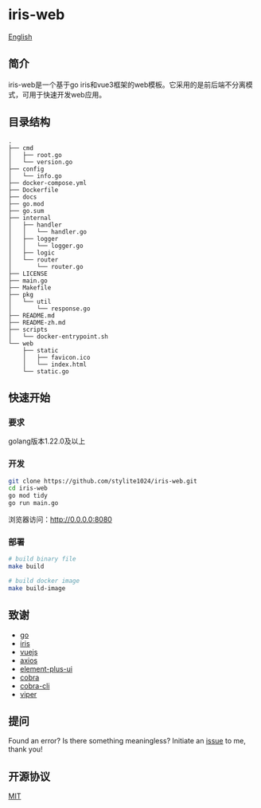 # iris-web

[English](./README.md)

## 简介

iris-web是一个基于go iris和vue3框架的web模板。它采用的是前后端不分离模式，可用于快速开发web应用。

## 目录结构

```
.
├── cmd
│   ├── root.go
│   └── version.go
├── config
│   └── info.go
├── docker-compose.yml
├── Dockerfile
├── docs
├── go.mod
├── go.sum
├── internal
│   ├── handler
│   │   └── handler.go
│   ├── logger
│   │   └── logger.go
│   ├── logic
│   └── router
│       └── router.go
├── LICENSE
├── main.go
├── Makefile
├── pkg
│   └── util
│       └── response.go
├── README.md
├── README-zh.md
├── scripts
│   └── docker-entrypoint.sh
└── web
    ├── static
    │   ├── favicon.ico
    │   └── index.html
    └── static.go
```

## 快速开始

### 要求

golang版本1.22.0及以上

### 开发

```sh
git clone https://github.com/stylite1024/iris-web.git
cd iris-web
go mod tidy
go run main.go
```

浏览器访问：http://0.0.0.0:8080

### 部署

```sh
# build binary file
make build

# build docker image
make build-image
```

## 致谢

- [go](https://github.com/golang/go)
- [iris](https://github.com/kataras/iris)
- [vuejs](https://github.com/vuejs/vue)
- [axios](https://github.com/axios/axios)
- [element-plus-ui](https://github.com/element-plus/element-plus)
- [cobra](https://github.com/spf13/cobra)
- [cobra-cli](https://github.com/spf13/cobra-cli)
- [viper](https://github.com/spf13/viper)

## 提问

Found an error? Is there something meaningless? Initiate an [issue]() to me, thank you!

## 开源协议

[MIT]()
